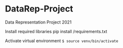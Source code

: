 # DataRep-Project
Data Representation Project 2021

Install required libraries
pip install /requirements.txt

Activate virtual environment
```$ source venv/bin/activate```